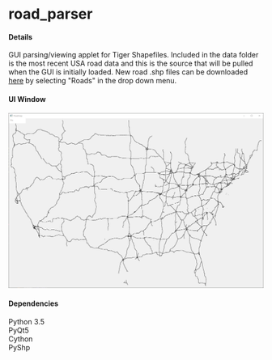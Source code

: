 # road_parser
#### Details
GUI parsing/viewing applet for Tiger Shapefiles. Included in the data folder is the most recent USA road data and this is the source that will be pulled when the GUI is initially loaded. New road .shp files can be downloaded [here](https://www.census.gov/cgi-bin/geo/shapefiles/index.php) by selecting "Roads" in the drop down menu.

#### UI Window
![Alt text](https://github.com/bfaure/road_parser/blob/master/screenshots/Capture.PNG)

#### Dependencies
Python 3.5<br>
PyQt5<br>
Cython<br>
PyShp<br>
